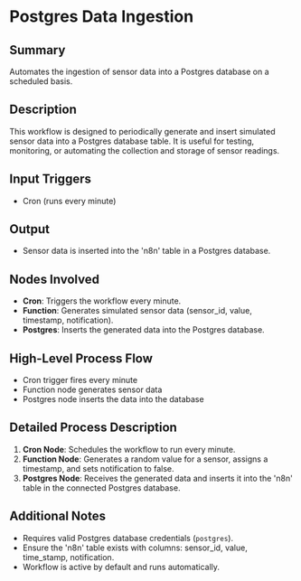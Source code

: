# Postgres Data Ingestion

## Summary
Automates the ingestion of sensor data into a Postgres database on a scheduled basis.

## Description
This workflow is designed to periodically generate and insert simulated sensor data into a Postgres database table. It is useful for testing, monitoring, or automating the collection and storage of sensor readings.

## Input Triggers
- Cron (runs every minute)

## Output
- Sensor data is inserted into the 'n8n' table in a Postgres database.

## Nodes Involved
- **Cron**: Triggers the workflow every minute.
- **Function**: Generates simulated sensor data (sensor_id, value, timestamp, notification).
- **Postgres**: Inserts the generated data into the Postgres database.

## High-Level Process Flow
- Cron trigger fires every minute
- Function node generates sensor data
- Postgres node inserts the data into the database

## Detailed Process Description
1. **Cron Node**: Schedules the workflow to run every minute.
2. **Function Node**: Generates a random value for a sensor, assigns a timestamp, and sets notification to false.
3. **Postgres Node**: Receives the generated data and inserts it into the 'n8n' table in the connected Postgres database.

## Additional Notes
- Requires valid Postgres database credentials (`postgres`).
- Ensure the 'n8n' table exists with columns: sensor_id, value, time_stamp, notification.
- Workflow is active by default and runs automatically.
